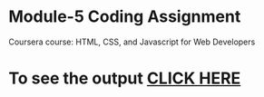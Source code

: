 
# Module-5 Coding Assignment

Coursera course: HTML, CSS, and Javascript for Web Developers

# To see the output [CLICK HERE](https://kshitij62.github.io/Coursera-HTML-CSS-and-JavaScript-for-Web-Developers/Assignments/module-5/index.html)
